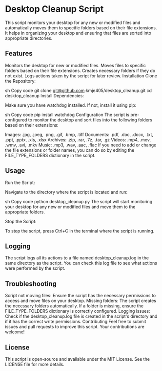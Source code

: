 # Desktop Cleanup Script
This script monitors your desktop for any new or modified files and automatically moves them to specific folders based on their file extensions. It helps in organizing your desktop and ensuring that files are sorted into appropriate directories.

## Features
Monitors the desktop for new or modified files.
Moves files to specific folders based on their file extensions.
Creates necessary folders if they do not exist.
Logs actions taken by the script for later review.
Installation
Clone the Repository:

sh
Copy code
git clone git@github.com:kmje405/desktop_cleanup.git
cd desktop_cleanup
Install Dependencies:

Make sure you have watchdog installed. If not, install it using pip:

sh
Copy code
pip install watchdog
Configuration
The script is pre-configured to monitor the desktop and sort files into the following folders based on their extensions:

Images: .jpg, .jpeg, .png, .gif, .bmp, .tiff
Documents: .pdf, .doc, .docx, .txt, .ppt, .pptx, .xls, .xlsx
Archives: .zip, .rar, .7z, .tar, .gz
Videos: .mp4, .mov, .wmv, .avi, .mkv
Music: .mp3, .wav, .aac, .flac
If you need to add or change the file extensions or folder names, you can do so by editing the FILE_TYPE_FOLDERS dictionary in the script.

## Usage
Run the Script:

Navigate to the directory where the script is located and run:

sh
Copy code
python desktop_cleanup.py
The script will start monitoring your desktop for any new or modified files and move them to the appropriate folders.

Stop the Script:

To stop the script, press Ctrl+C in the terminal where the script is running.

## Logging
The script logs all its actions to a file named desktop_cleanup.log in the same directory as the script. You can check this log file to see what actions were performed by the script.

## Troubleshooting
Script not moving files: Ensure the script has the necessary permissions to access and move files on your desktop.
Missing folders: The script creates the necessary folders automatically. If a folder is missing, ensure the FILE_TYPE_FOLDERS dictionary is correctly configured.
Logging issues: Check if the desktop_cleanup.log file is created in the script's directory and if it has the correct write permissions.
Contributing
Feel free to submit issues and pull requests to improve this script. Your contributions are welcome!

## License
This script is open-source and available under the MIT License. See the LICENSE file for more details.

